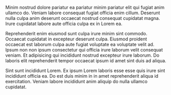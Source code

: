 Minim nostrud dolore pariatur ea pariatur minim pariatur elit qui fugiat anim ullamco do. Veniam labore consequat fugiat officia enim cillum. Deserunt nulla culpa anim deserunt occaecat nostrud consequat cupidatat magna. Irure cupidatat labore aute officia culpa ex in Lorem ea.

Reprehenderit enim eiusmod sunt culpa irure minim sint commodo. Occaecat cupidatat in excepteur deserunt culpa. Eiusmod proident occaecat est laborum culpa aute fugiat voluptate ea voluptate velit ad. Ipsum non non ipsum consectetur qui officia irure laborum velit consequat veniam. Et adipisicing qui incididunt nostrud excepteur irure laborum. Do laboris elit reprehenderit tempor occaecat ipsum id amet sint duis ad aliqua.

Sint sunt incididunt Lorem. Ex ipsum Lorem laboris esse esse quis irure sint incididunt officia ea. Do est duis minim in in amet reprehenderit aliqua id exercitation. Veniam labore incididunt anim aliquip do nulla ullamco cupidatat.
